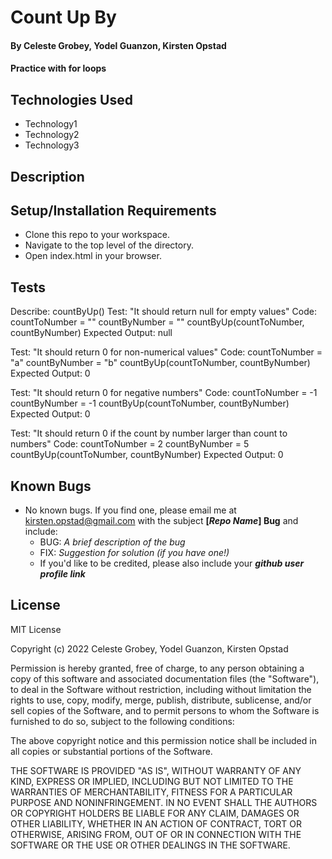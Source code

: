 # Count Up By

#### By Celeste Grobey, Yodel Guanzon, Kirsten Opstad

#### Practice with for loops

## Technologies Used

* Technology1 
* Technology2 
* Technology3

## Description

<!-- This template includes placeholders for:

[x] Screenshots

![Screenshots](https://external-content.duckduckgo.com/iu/?u=https%3A%2F%2Ftse1.mm.bing.net%2Fth%3Fid%3DOIP.03bZmDGXaBhBYyxxp3Ls3gHaEA%26pid%3DApi&f=1&ipt=e980d57210242747a51c41421e1f09a6de3b1fdaeaadd297496787bb64e80c88&ipo=images)

[x] [Link to operational site](http://www.kirstenopstad.github.com/<REPOSITORY NAME>)

[x] Goals
1. Goal1
2. Goal2
3. Goal3 -->

## Setup/Installation Requirements

* Clone this repo to your workspace.
* Navigate to the top level of the directory.
* Open index.html in your browser.

## Tests

Describe: countByUp()
Test: "It should return null for empty values"
Code: countToNumber = ""
      countByNumber = ""
      countByUp(countToNumber, countByNumber)
Expected Output: null

Test: "It should return 0 for non-numerical values"
Code: countToNumber = "a"
      countByNumber = "b"
      countByUp(countToNumber, countByNumber)
Expected Output: 0


Test: "It should return 0 for negative numbers"
Code: countToNumber = -1
      countByNumber = -1
      countByUp(countToNumber, countByNumber)
Expected Output: 0

Test: "It should return 0 if the count by number larger than count to numbers"
Code: countToNumber = 2
      countByNumber = 5
      countByUp(countToNumber, countByNumber)
Expected Output: 0


## Known Bugs

* No known bugs. If you find one, please email me at kirsten.opstad@gmail.com with the subject **[_Repo Name_] Bug** and include:
  * BUG: _A brief description of the bug_
  * FIX: _Suggestion for solution (if you have one!)_
  * If you'd like to be credited, please also include your **_github user profile link_**

## License

MIT License

Copyright (c) 2022 Celeste Grobey, Yodel Guanzon, Kirsten Opstad

Permission is hereby granted, free of charge, to any person obtaining a copy
of this software and associated documentation files (the "Software"), to deal
in the Software without restriction, including without limitation the rights
to use, copy, modify, merge, publish, distribute, sublicense, and/or sell
copies of the Software, and to permit persons to whom the Software is
furnished to do so, subject to the following conditions:

The above copyright notice and this permission notice shall be included in all
copies or substantial portions of the Software.

THE SOFTWARE IS PROVIDED "AS IS", WITHOUT WARRANTY OF ANY KIND, EXPRESS OR
IMPLIED, INCLUDING BUT NOT LIMITED TO THE WARRANTIES OF MERCHANTABILITY,
FITNESS FOR A PARTICULAR PURPOSE AND NONINFRINGEMENT. IN NO EVENT SHALL THE
AUTHORS OR COPYRIGHT HOLDERS BE LIABLE FOR ANY CLAIM, DAMAGES OR OTHER
LIABILITY, WHETHER IN AN ACTION OF CONTRACT, TORT OR OTHERWISE, ARISING FROM,
OUT OF OR IN CONNECTION WITH THE SOFTWARE OR THE USE OR OTHER DEALINGS IN THE
SOFTWARE.